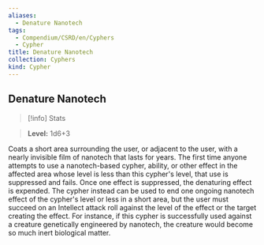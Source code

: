```yaml
---
aliases:
  - Denature Nanotech
tags:
  - Compendium/CSRD/en/Cyphers
  - Cypher
title: Denature Nanotech
collection: Cyphers
kind: Cypher
---
```

## Denature Nanotech    
>[!info] Stats    
> **Level:** 1d6+3  
    
Coats a short area surrounding the user, or adjacent to the user, with a nearly invisible film of nanotech that lasts for years. The first time anyone attempts to use a nanotech-based cypher, ability, or other effect in the affected area whose level is less than this cypher's level, that use is suppressed and fails. Once one effect is suppressed, the denaturing effect is expended. The cypher instead can be used to end one ongoing nanotech effect of the cypher's level or less in a short area, but the user must succeed on an Intellect attack roll against the level of the effect or the target creating the effect. For instance, if this cypher is successfully used against a creature genetically engineered by nanotech, the creature would become so much inert biological matter.